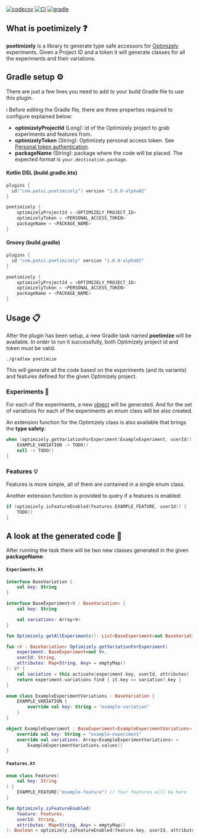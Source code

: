[![codecov](https://codecov.io/gh/patxibocos/poetimizely/branch/master/graph/badge.svg)](https://codecov.io/gh/patxibocos/poetimizely)
[![CI](https://github.com/patxibocos/poetimizely/workflows/CI/badge.svg)](https://github.com/patxibocos/poetimizely/actions?query=workflow%3ACI)
[![gradle](https://img.shields.io/maven-metadata/v.svg?colorB=007ec6&label=gradle&metadataUrl=https%3A%2F%2Fplugins.gradle.org%2Fm2%2Fcom%2Fpatxi%2Fpoetimizely%2Fcom.patxi.poetimizely.gradle.plugin%2Fmaven-metadata.xml)](https://plugins.gradle.org/plugin/com.patxi.poetimizely)

## What is poetimizely ❓

**poetimizely** is a library to generate type safe accessors for [Optimizely](https://www.optimizely.com/) experiments.
Given a Project ID and a token it will generate classes for all the experiments and their variations.

## Gradle setup ⚙

There are just a few lines you need to add to your build Gradle file to use this plugin.

ℹ️ Before editing the Gradle file, there are three properties required to configure explained below:
- **optimizelyProjectId** (Long): id of the Optimizely project to grab experiments and features from. 
- **optimizelyToken** (String): Optimizely personal access token. See [Personal token authentication](https://docs.developers.optimizely.com/web/docs/personal-token).
- **packageName** (String): package where the code will be placed. The expected format is `your.destination.package`.

#### Kotlin DSL (build.gradle.kts)

```kotlin
plugins {
  id("com.patxi.poetimizely") version "1.0.0-alpha02"
}

poetimizely {
    optimizelyProjectId = <OPTIMIZELY_PROJECT_ID> 
    optimizelyToken = <PERSONAL_ACCESS_TOKEN>
    packageName = <PACKAGE_NAME>
}
```

#### Groovy (build.gradle)

```groovy
plugins {
  id "com.patxi.poetimizely" version "1.0.0-alpha02"
}

poetimizely {
    optimizelyProjectId = <OPTIMIZELY_PROJECT_ID> 
    optimizelyToken = <PERSONAL_ACCESS_TOKEN>
    packageName = <PACKAGE_NAME>
}

```

## Usage 📋

After the plugin has been setup, a new Gradle task named **poetimize** will be available. In order to run it successfully, both Optimizely project id and token must be valid.

```shell
./gradlew poetimize
```

This will generate all the code based on the experiments (and its variants) and features defined for the given Optimizely project.

### Experiments 🧪

For each of the experiments, a new [object](https://kotlinlang.org/docs/reference/object-declarations.html#object-declarations) will be generated. And for the set of variations for each of the experiments an enum class will be also created.

An extension function for the Optimizely class is also available that brings the **type safety**:

```kotlin
when (optimizely.getVariationForExperiment(ExampleExperiment, userId)) {
    EXAMPLE_VARIATION -> TODO() 
    null -> TODO()
}
```

### Features 💡

Features is more simple, all of them are contained in a single enum class.

Another extension function is provided to query if a features is enabled:

```kotlin
if (optimizely.isFeatureEnabled(Features.EXAMPLE_FEATURE, userId)) {
    TODO()
}
```

## A look at the generated code 👀

After running the task there will be two new classes generated in the given **packageName**:

#### `Experiments.kt`

```kotlin
interface BaseVariation {
    val key: String
}

interface BaseExperiment<V : BaseVariation> {
    val key: String

    val variations: Array<V>
}

fun Optimizely.getAllExperiments(): List<BaseExperiment<out BaseVariation>> = listOf(ExampleExperiment)

fun <V : BaseVariation> Optimizely.getVariationForExperiment(
    experiment: BaseExperiment<out V>,
    userId: String,
    attributes: Map<String, Any> = emptyMap()
): V? {
    val variation = this.activate(experiment.key, userId, attributes)
    return experiment.variations.find { it.key == variation?.key }
}

enum class ExampleExperimentVariations : BaseVariation {
    EXAMPLE_VARIATION {
        override val key: String = "example-variation"
    }
}

object ExampleExperiment : BaseExperiment<ExampleExperimentVariations> {
    override val key: String = "example-experiment"
    override val variations: Array<ExampleExperimentVariations> =
        ExampleExperimentVariations.values()
}
```

#### `Features.kt`

```kotlin
enum class Features(
    val key: String
) {
    EXAMPLE_FEATURE("example-feature") // Your features will be here 
}

fun Optimizely.isFeatureEnabled(
    feature: Features,
    userId: String,
    attributes: Map<String, Any> = emptyMap()
): Boolean = optimizely.isFeatureEnabled(feature.key, userId, attributes)
```
